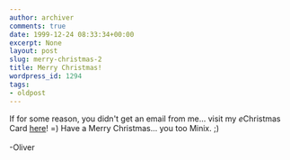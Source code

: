 ```yaml
---
author: archiver
comments: true
date: 1999-12-24 08:33:34+00:00
excerpt: None
layout: post
slug: merry-christmas-2
title: Merry Christmas!
wordpress_id: 1294
tags:
- oldpost
---
```


If for some reason, you didn't get an email from me... visit my <i>e</i>Christmas Card <a href=http://www.oliverweb.com/christmas/index.shtml>here</a>! =) Have a Merry Christmas... you too Minix. ;)<br /><br />-Oliver